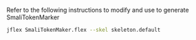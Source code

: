 Refer to the following instructions to modify and use to generate SmaliTokenMarker

```bash
jflex SmaliTokenMaker.flex --skel skeleton.default
```
